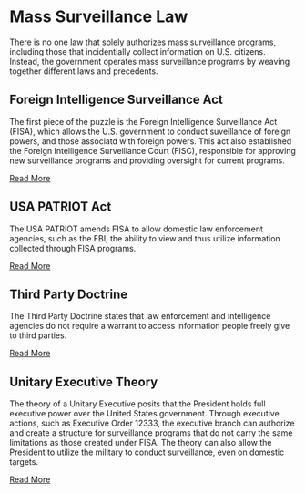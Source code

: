 # Mass Surveillance Law
There is no one law that solely authorizes mass surveillance programs, including those that incidentially collect information on U.S. citizens. Instead, the government operates mass surveillance programs by weaving together different laws and precedents.

## Foreign Intelligence Surveillance Act
The first piece of the puzzle is the Foreign Intelligence Surveillance Act (FISA), which allows the U.S. government to conduct suveillance of foreign powers, and those associatd with foreign powers. This act also established the Foreign Intelligence Surveillance Court (FISC), responsible for approving new surveillance programs and providing oversight for current programs.

[Read More](/law/fisa)

## USA PATRIOT Act
The USA PATRIOT amends FISA to allow domestic law enforcement agencies, such as the FBI, the ability to view and thus utilize information collected through FISA programs.

[Read More](/law/patriot-act)

## Third Party Doctrine
The Third Party Doctrine states that law enforcement and intelligence agencies do not require a warrant to access information people freely give to third parties.

[Read More](/law/third-party-doctrine)

## Unitary Executive Theory
The theory of a Unitary Executive posits that the President holds full executive power over the United States government. Through executive actions, such as Executive Order 12333, the executive branch can authorize and create a structure for surveillance programs that do not carry the same limitations as those created under FISA. The theory can also allow the President to utilize the military to conduct surveillance, even on domestic targets.

[Read More](/law/unitary-executive)